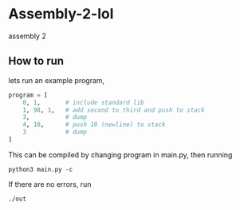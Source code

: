 # Assembly-2-lol
assembly 2
## How to run
lets run an example program,
```python
program = [
    0, 1,       # include standard lib
    1, 98, 1,   # add second to third and push to stack
    3,          # dump
    4, 10,      # push 10 (newline) to stack
    3           # dump
]
```
This can be compiled by changing program in main.py, then running
```
python3 main.py -c
```
If there are no errors, run
```
./out
```
